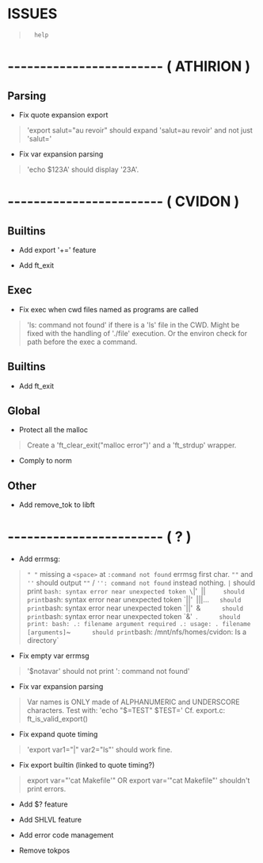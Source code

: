

#           ISSUES


>       help


# ------------------------ ( ATHIRION )

##  Parsing

- Fix quote expansion export
> 'export salut="au revoir" should expand 'salut=au revoir' and not
> just 'salut='

- Fix var expansion parsing
> 'echo $123A' should display '23A'.

# ------------------------ ( CVIDON )

##  Builtins

- Add export '+=' feature

- Add ft_exit

##  Exec

- Fix exec when cwd files named as programs are called
> 'ls: command not found' if there is a 'ls' file in the CWD.
> Might be fixed with the handling of './file' execution. Or the
> environ check for path before the exec a command.

##  Builtins

- Add ft_exit

##  Global

- Protect all the malloc
> Create a 'ft_clear_exit("malloc error")' and a 'ft_strdup' wrapper.

- Comply to norm

##  Other

- Add remove_tok to libft

# ------------------------ ( ? )

- Add errmsg:
> `" "`     missing a `<space>` at `:command not found` errmsg first char.
> `""`      and `''` should output `""` / `'': command not found` instead nothing.
> `|`       should print `bash: syntax error near unexpected token \`|'`
> `||`      should print `bash: syntax error near unexpected token \`||'`
> `|||…`    should print `bash: syntax error near unexpected token \`||'`
> `&`       should print `bash: syntax error near unexpected token \`&'`
> `.`       should print:
    bash: .: filename argument required
    .: usage: . filename [arguments]
> `~`       should print `bash: /mnt/nfs/homes/cvidon: Is a directory`

- Fix empty var errmsg
> '$notavar' should not print ': command not found'

- Fix var expansion parsing
> Var names is ONLY made of ALPHANUMERIC and UNDERSCORE characters.
> Test with: 'echo "$=TEST" $TEST='
> Cf. export.c: ft_is_valid_export()

- Fix expand quote timing
> 'export var1="|" var2="ls"' should work fine.

- Fix export builtin (linked to quote timing?)
> export var="'cat Makefile'" OR export var='"cat Makefile"' shouldn't
> print errors.

- Add $? feature

- Add SHLVL feature

- Add error code management

- Remove tokpos
